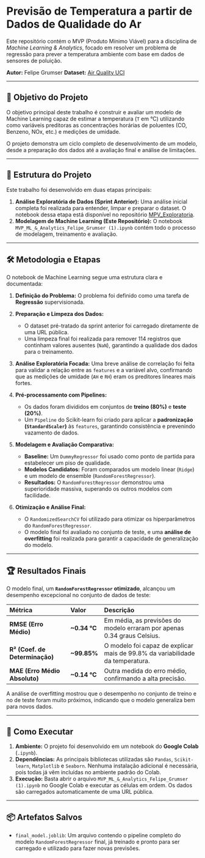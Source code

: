 # Previsão de Temperatura a partir de Dados de Qualidade do Ar

Este repositório contém o MVP (Produto Mínimo Viável) para a disciplina de *Machine Learning & Analytics*, focado em resolver um problema de regressão para prever a temperatura ambiente com base em dados de sensores de poluição.

**Autor:** Felipe Grumser
**Dataset:** [Air Quality UCI](https://archive.ics.uci.edu/dataset/360/air+quality)

---

## 🎯 Objetivo do Projeto

O objetivo principal deste trabalho é construir e avaliar um modelo de Machine Learning capaz de estimar a temperatura (`T` em °C) utilizando como variáveis preditoras as concentrações horárias de poluentes (CO, Benzeno, NOx, etc.) e medições de umidade.

O projeto demonstra um ciclo completo de desenvolvimento de um modelo, desde a preparação dos dados até a avaliação final e análise de limitações.

---

## 📂 Estrutura do Projeto

Este trabalho foi desenvolvido em duas etapas principais:

1.  **Análise Exploratória de Dados (Sprint Anterior):** Uma análise inicial completa foi realizada para entender, limpar e preparar o dataset. O notebook dessa etapa está disponível no repositório [MPV_Exploratoria](https://github.com/fgrumser/MPV_Exploratoria).
2.  **Modelagem de Machine Learning (Este Repositório):** O notebook `MVP_ML_&_Analytics_Felipe_Grumser (1).ipynb` contém todo o processo de modelagem, treinamento e avaliação.

---

## 🛠️ Metodologia e Etapas

O notebook de Machine Learning segue uma estrutura clara e documentada:

1.  **Definição do Problema:** O problema foi definido como uma tarefa de **Regressão** supervisionada.

2.  **Preparação e Limpeza dos Dados:**
    * O dataset pré-tratado da sprint anterior foi carregado diretamente de uma URL pública.
    * Uma limpeza final foi realizada para remover 114 registros que continham valores ausentes (`NaN`), garantindo a qualidade dos dados para o treinamento.

3.  **Análise Exploratória Focada:** Uma breve análise de correlação foi feita para validar a relação entre as `features` e a variável alvo, confirmando que as medições de umidade (`AH` e `RH`) eram os preditores lineares mais fortes.

4.  **Pré-processamento com Pipelines:**
    * Os dados foram divididos em conjuntos de **treino (80%)** e **teste (20%)**.
    * Um `Pipeline` do Scikit-learn foi criado para aplicar a **padronização (`StandardScaler`)** às `features`, garantindo consistência e prevenindo vazamento de dados.

5.  **Modelagem e Avaliação Comparativa:**
    * **Baseline:** Um `DummyRegressor` foi usado como ponto de partida para estabelecer um piso de qualidade.
    * **Modelos Candidatos:** Foram comparados um modelo linear (`Ridge`) e um modelo de ensemble (`RandomForestRegressor`).
    * **Resultados:** O `RandomForestRegressor` demonstrou uma superioridade massiva, superando os outros modelos com facilidade.

6.  **Otimização e Análise Final:**
    * O `RandomizedSearchCV` foi utilizado para otimizar os hiperparâmetros do `RandomForestRegressor`.
    * O modelo final foi avaliado no conjunto de teste, e uma **análise de overfitting** foi realizada para garantir a capacidade de generalização do modelo.

---

## 🏆 Resultados Finais

O modelo final, um **`RandomForestRegressor` otimizado**, alcançou um desempenho excepcional no conjunto de dados de teste:

| Métrica | Valor | Descrição |
| :--- | :--- | :--- |
| **RMSE (Erro Médio)** | **~0.34 °C** | Em média, as previsões do modelo erraram por apenas 0.34 graus Celsius. |
| **R² (Coef. de Determinação)**| **~99.85%** | O modelo foi capaz de explicar mais de 99.8% da variabilidade da temperatura. |
| **MAE (Erro Médio Absoluto)**| **~0.14 °C** | Outra medida do erro médio, confirmando a alta precisão. |

A análise de overfitting mostrou que o desempenho no conjunto de treino e no de teste foram muito próximos, indicando que o modelo generaliza bem para novos dados.

---

## 🚀 Como Executar

1.  **Ambiente:** O projeto foi desenvolvido em um notebook do **Google Colab** (`.ipynb`).
2.  **Dependências:** As principais bibliotecas utilizadas são `Pandas`, `Scikit-learn`, `Matplotlib` e `Seaborn`. Nenhuma instalação adicional é necessária, pois todas já vêm incluídas no ambiente padrão do Colab.
3.  **Execução:** Basta abrir o arquivo `MVP_ML_&_Analytics_Felipe_Grumser (1).ipynb` no Google Colab e executar as células em ordem. Os dados são carregados automaticamente de uma URL pública.

---

## 📦 Artefatos Salvos

* `final_model.joblib`: Um arquivo contendo o pipeline completo do modelo `RandomForestRegressor` final, já treinado e pronto para ser carregado e utilizado para fazer novas previsões.
